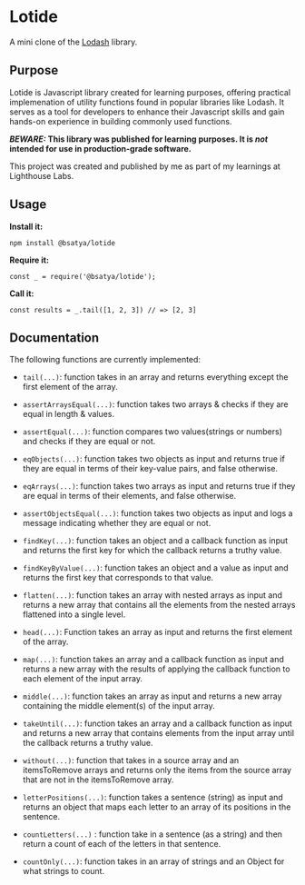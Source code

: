 # Lotide

A mini clone of the [Lodash](https://lodash.com) library.

## Purpose
Lotide is Javascript library created for learning purposes, offering practical implemenation of utility functions found in popular libraries like Lodash. It serves as a tool for developers to enhance their Javascript skills and gain hands-on experience in building commonly used functions.

**_BEWARE:_ This library was published for learning purposes. It is _not_ intended for use in production-grade software.**

This project was created and published by me as part of my learnings at Lighthouse Labs. 

## Usage

**Install it:**

`npm install @bsatya/lotide`

**Require it:**

`const _ = require('@bsatya/lotide');`

**Call it:**

`const results = _.tail([1, 2, 3]) // => [2, 3]`


## Documentation

The following functions are currently implemented:

* `tail(...)`: function takes in an array and returns everything except the first element of the array.

* `assertArraysEqual(...)`: function takes two arrays & checks if they are equal in length & values.

* `assertEqual(...)`: function compares two values(strings or numbers) and checks if they are equal or not.

* `eqObjects(...)`: function takes two objects as input and returns true if they are equal in terms of their key-value pairs, and false otherwise.

* `eqArrays(...)`: function takes two arrays as input and returns true if they are equal in terms of their elements, and false otherwise.

* `assertObjectsEqual(...)`: function takes two objects as input and logs a message indicating whether they are equal or not.

* `findKey(...)`: function takes an object and a callback function as input and returns the first key for which the callback returns a truthy value.

* `findKeyByValue(...)`: function takes an object and a value as input and returns the first key that corresponds to that value. 

* `flatten(...)`: function takes an array with nested arrays as input and returns a new array that contains all the elements from the nested arrays flattened into a single level.

* `head(...)`: Function takes an array as input and returns the first element of the array.

* `map(...)`: function takes an array and a callback function as input and returns a new array with the results of applying the callback function to each element of the input array.

* `middle(...)`: function takes an array as input and returns a new array containing the middle element(s) of the input array.

* `takeUntil(...)`: function takes an array and a callback function as input and returns a new array that contains elements from the input array until the callback returns a truthy value.

* `without(...)`:  function that takes in a source array and an itemsToRemove arrays and returns only the items from the source array that are not in the itemsToRemove array.

* `letterPositions(...)`: function takes a sentence (string) as input and returns an object that maps each letter to an array of its positions in the sentence.

* `countLetters(...)` : function take in a sentence (as a string) and then return a count of each of the letters in that sentence.

* `countOnly(...)`: function takes in an array of strings and an Object for what strings to count.
 